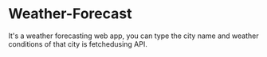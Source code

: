 # Weather-Forecast
It's a weather forecasting web app, you can type the city name and weather conditions of that city is fetchedusing API.
